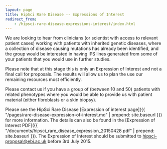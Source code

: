 ```yaml
---
layout: page
title: HipSci Rare Disease -- Expressions of Interest
redirect_from:
    - /hipsci-rare-disease-expressions-interest/index.html
---
```


We are looking to hear from clinicians (or scientist with access to relevant
patient cases) working with patients with inherited genetic diseases, where a
collection of disease causing mutations has already been identified, and the
group would be interested in having iPS lines generated from some of your
patients that you would use in further studies.

Please note that at this stage this is only an Expression of Interest and not a
final call for proposals. The results will allow us to plan the use our
remaining resources most efficiently.

Please contact us if you have a group of (between 10 and 50) patients with
related phenotypes where you would be able to provide us with patient material
(either fibroblasts or a skin biopsy).

Please see the HipSci Rare Disease [Expression of interest page]({{ "/pages/rare-disease-expression-of-interest.md" | prepend: site.baseurl }}) for more
information. The details can also be found in the [Expression of Interest PDF]({{ "/documents/hipsci_rare_disease_expression_20150428.pdf" | prepend: site.baseurl }}).
The Expression of Interest should be submitted to [hipsci-proposal@ebi.ac.uk](mailto:hipsci-proposal@ebi.ac.uk)
before 3rd July 2015.

